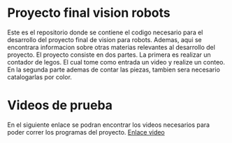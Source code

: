 # Proyecto final vision robots

Este es el repositorio donde se contiene el codigo necesario para el desarrollo del proyecto final de vision para robots. Ademas, aqui se encontrara informacion sobre otras materias relevantes al desarrollo del proyecto. El proyecto consiste en dos partes. La primera es realizar un contador de legos. El cual tome como entrada un video y realize un conteo. En la segunda parte ademas de contar las piezas, tambien sera necesario catalogarlas por color.

# Videos de prueba
En el siguiente enlace se podran encontrar los videos necesarios para poder correr los programas del proyecto.
<a href="https://drive.google.com/drive/folders/1_cWlEVlpYWwtCYndVg4gH6FVOhKXpA_e?usp=share_link">Enlace video</a>
